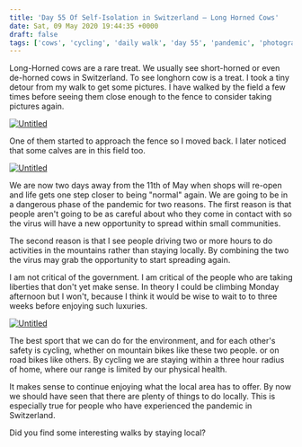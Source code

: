```yaml
---
title: 'Day 55 Of Self-Isolation in Switzerland – Long Horned Cows'
date: Sat, 09 May 2020 19:44:35 +0000
draft: false
tags: ['cows', 'cycling', 'daily walk', 'day 55', 'pandemic', 'photography', 'staying local', 'Swiss walks']
---
```


Long-Horned cows are a rare treat. We usually see short-horned or even de-horned cows in Switzerland. To see longhorn cow is a treat. I took a tiny detour from my walk to get some pictures. I have walked by the field a few times before seeing them close enough to the fence to consider taking pictures again.

[![Untitled](https://live.staticflickr.com/65535/49874182738_354686375e_z.jpg)](https://www.flickr.com/photos/mainvision/49874182738/in/datetaken/ "Untitled")  

One of them started to approach the fence so I moved back. I later noticed that some calves are in this field too.

[![Untitled](https://live.staticflickr.com/65535/49874182473_d1e6020b9c_z.jpg)](https://www.flickr.com/photos/mainvision/49874182473/in/datetaken/ "Untitled")  

We are now two days away from the 11th of May when shops will re-open and life gets one step closer to being "normal" again. We are going to be in a dangerous phase of the pandemic for two reasons. The first reason is that people aren't going to be as careful about who they come in contact with so the virus will have a new opportunity to spread within small communities.

The second reason is that I see people driving two or more hours to do activities in the mountains rather than staying locally. By combining the two the virus may grab the opportunity to start spreading again.

I am not critical of the government. I am critical of the people who are taking liberties that don't yet make sense. In theory I could be climbing Monday afternoon but I won't, because I think it would be wise to wait to to three weeks before enjoying such luxuries.

[![Untitled](https://live.staticflickr.com/65535/49875413072_88de41cc2d_z.jpg)](https://www.flickr.com/photos/mainvision/49875413072/in/datetaken/ "Untitled")  

The best sport that we can do for the environment, and for each other's safety is cycling, whether on mountain bikes like these two people. or on road bikes like others. By cycling we are staying within a three hour radius of home, where our range is limited by our physical health.

It makes sense to continue enjoying what the local area has to offer. By now we should have seen that there are plenty of things to do locally. This is especially true for people who have experienced the pandemic in Switzerland.

Did you find some interesting walks by staying local?